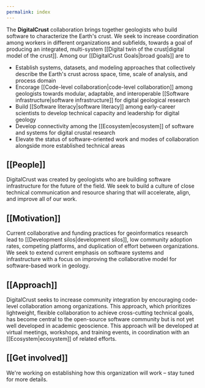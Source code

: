 ```yaml
---
permalink: index
---
```


The **DigitalCrust** collaboration brings together geologists who build software to characterize the
Earth's crust. We seek to increase coordination among workers in different organizations and subfields, towards
a goal of producing an integrated, multi-system [[Digital twin of the crust|digital model of the crust]]. Among
our [[DigitalCrust Goals|broad goals]] are to

- Establish systems, datasets, and modeling approaches that collectively describe the Earth's crust across
  space, time, scale of analysis, and process domain
- Encorage [[Code-level collaboration|code-level collaboration]] among geologists
  towards modular, adaptable, and interoperable [[Software infrastructure|software infrastructure]]
  for digital geological research
- Build [[Software literacy|software literacy]] among early-career scientists to develop technical capacity and leadership for digital geology
- Develop connectivity among the [[Ecosystem|ecosystem]] of software and systems for digital crustal research
- Elevate the status of software-oriented work and modes of collaboration alongside more established
  technical areas

<div className="block">

## [[People]]

DigitalCrust was created by geologists who are building software infrastructure for the future of the field.
We seek to build a culture of close technical communication and resource sharing that will accelerate, align, and
improve all of our work.

</div>

<div className="block">

## [[Motivation]]

Current collaborative and funding practices for geoinformatics research lead
to [[Development silos|development silos]], low community adoption rates,
competing platforms, and duplication of effort between organizations.
We seek to extend current emphasis on software systems and infrastructure
with a focus on improving the collaborative model for software-based work
in geology.

</div>

<div className="block">

## [[Approach]]

DigitalCrust seeks to increase community integration by encouraging code-level collaboration
among organizations. This approach, which prioritizes lightweight, flexible collaboration to achieve
cross-cutting technical goals, has become central to the open-source software community but is not
yet well developed in academic geoscience.
This approach will be developed at virtual meetings, workshops, and training events, in coordination with
an [[Ecosystem|ecosystem]] of related efforts.

</div>

<div className="block">

## [[Get involved]]

We're working on establishing how this organization will work – stay tuned for more details.

</div>
